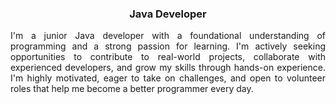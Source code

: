 <h3 align="center">Java Developer</h3>
<p align="justify">
  I'm a junior Java developer with a foundational understanding of programming and a strong passion for learning. I'm actively seeking opportunities to contribute to real-world projects, collaborate with experienced developers, and grow my skills through hands-on experience. I'm highly motivated, eager to take on challenges, and open to volunteer roles that help me become a better programmer every day.
</p>
